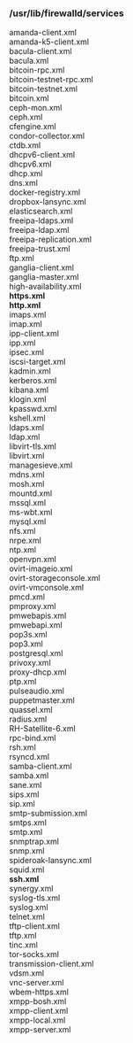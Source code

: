 ### /usr/lib/firewalld/services


amanda-client.xml  
amanda-k5-client.xml  
bacula-client.xml  
bacula.xml  
bitcoin-rpc.xml  
bitcoin-testnet-rpc.xml  
bitcoin-testnet.xml  
bitcoin.xml  
ceph-mon.xml  
ceph.xml  
cfengine.xml  
condor-collector.xml  
ctdb.xml  
dhcpv6-client.xml  
dhcpv6.xml  
dhcp.xml  
dns.xml  
docker-registry.xml  
dropbox-lansync.xml  
elasticsearch.xml  
freeipa-ldaps.xml  
freeipa-ldap.xml  
freeipa-replication.xml  
freeipa-trust.xml  
ftp.xml  
ganglia-client.xml  
ganglia-master.xml  
high-availability.xml  
__https.xml__  
__http.xml__  
imaps.xml  
imap.xml  
ipp-client.xml  
ipp.xml  
ipsec.xml  
iscsi-target.xml  
kadmin.xml  
kerberos.xml  
kibana.xml  
klogin.xml  
kpasswd.xml  
kshell.xml  
ldaps.xml  
ldap.xml  
libvirt-tls.xml  
libvirt.xml  
managesieve.xml  
mdns.xml  
mosh.xml  
mountd.xml  
mssql.xml  
ms-wbt.xml  
mysql.xml  
nfs.xml  
nrpe.xml  
ntp.xml  
openvpn.xml  
ovirt-imageio.xml  
ovirt-storageconsole.xml  
ovirt-vmconsole.xml  
pmcd.xml  
pmproxy.xml  
pmwebapis.xml  
pmwebapi.xml  
pop3s.xml  
pop3.xml  
postgresql.xml  
privoxy.xml  
proxy-dhcp.xml  
ptp.xml  
pulseaudio.xml  
puppetmaster.xml  
quassel.xml  
radius.xml  
RH-Satellite-6.xml  
rpc-bind.xml  
rsh.xml  
rsyncd.xml  
samba-client.xml  
samba.xml  
sane.xml  
sips.xml  
sip.xml  
smtp-submission.xml  
smtps.xml  
smtp.xml  
snmptrap.xml  
snmp.xml  
spideroak-lansync.xml  
squid.xml  
__ssh.xml__  
synergy.xml  
syslog-tls.xml  
syslog.xml  
telnet.xml  
tftp-client.xml  
tftp.xml  
tinc.xml  
tor-socks.xml  
transmission-client.xml  
vdsm.xml  
vnc-server.xml  
wbem-https.xml  
xmpp-bosh.xml  
xmpp-client.xml  
xmpp-local.xml  
xmpp-server.xml  
